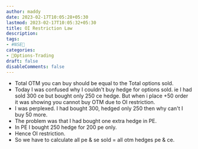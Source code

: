 ```yaml
---
author: maddy
date: 2023-02-17T10:05:28+05:30
lastmod: 2023-02-17T10:05:32+05:30
title: OI Restriction Law
description: 
tags:
- #NSE🏴
categories: 
- 🤹Options-Trading
draft: false
disableComments: false
---
```

- Total OTM you can buy should be equal to the Total options sold.
- Today I was confused why I couldn't buy hedge for options sold. ie I had sold 300 ce but bought only 250 ce hedge. But when i place +50 order it was showing you cannot buy OTM due to OI restriction.
- I was perplexed. I had bought 300, hedged only 250 then why can't I buy 50 more.
- The problem was that I had bought one extra hedge in PE.
- In PE I bought 250 hedge for 200 pe only.
- Hence OI restriction.
- So we have to calculate all pe & se sold = all otm hedges pe & ce.